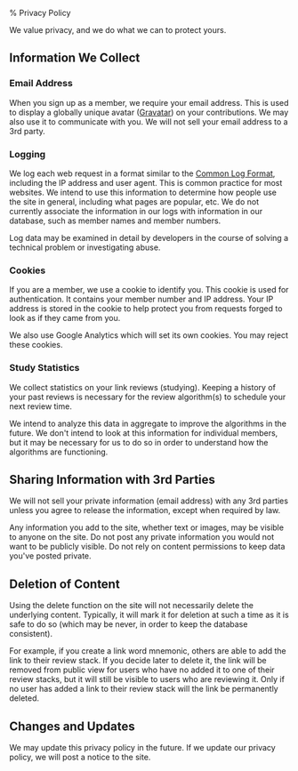 % Privacy Policy

We value privacy, and we do what we can to protect yours.

## Information We Collect

### Email Address

When you sign up as a member, we require your email address. This is used to
display a globally unique avatar ([Gravatar](http://en.gravatar.com/)) on your
contributions. We may also use it to communicate with you. We will not sell
your email address to a 3rd party.

### Logging

We log each web request in a format similar to the
[Common Log Format](http://en.wikipedia.org/wiki/Common_Log_Format), including
the IP address and user agent. This is common practice for most websites. We
intend to use this information to determine how people use the site in general,
including what pages are popular, etc. We do not currently associate the
information in our logs with information in our database, such as member names
and member numbers.

Log data may be examined in detail by developers in the course of solving a
technical problem or investigating abuse.

### Cookies

If you are a member, we use a cookie to identify you. This cookie is used for
authentication. It contains your member number and IP address. Your IP address
is stored in the cookie to help protect you from requests forged to look as if
they came from you.

We also use Google Analytics which will set its own cookies. You may reject
these cookies.

### Study Statistics

We collect statistics on your link reviews (studying). Keeping a history of
your past reviews is necessary for the review algorithm(s) to schedule your
next review time.

We intend to analyze this data in aggregate to improve the algorithms in the
future. We don't intend to look at this information for individual members, but
it may be necessary for us to do so in order to understand how the algorithms
are functioning.

## Sharing Information with 3rd Parties

We will not sell your private information (email address) with any 3rd parties
unless you agree to release the information, except when required by law.

Any information you add to the site, whether text or images, may be visible to
anyone on the site. Do not post any private information you would not want to
be publicly visible. Do not rely on content permissions to keep data you've
posted private.

## Deletion of Content

Using the delete function on the site will not necessarily delete the
underlying content. Typically, it will mark it for deletion at such a time as
it is safe to do so (which may be never, in order to keep the database
consistent).

For example, if you create a link word mnemonic, others are able to add the
link to their review stack. If you decide later to delete it, the link will be
removed from public view for users who have no added it to one of their review
stacks, but it will still be visible to users who are reviewing it. Only if no
user has added a link to their review stack will the link be permanently
deleted.

## Changes and Updates

We may update this privacy policy in the future. If we update our privacy
policy, we will post a notice to the site.

